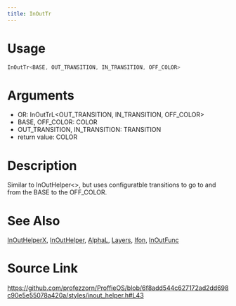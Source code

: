 ```yaml
---
title: InOutTr
---
```


# Usage
```cpp
InOutTr<BASE, OUT_TRANSITION, IN_TRANSITION, OFF_COLOR>
```

# Arguments
 * OR: InOutTrL<OUT_TRANSITION, IN_TRANSITION, OFF_COLOR>
 * BASE, OFF_COLOR: COLOR
 * OUT_TRANSITION, IN_TRANSITION: TRANSITION
 * return value: COLOR

# Description
Similar to InOutHelper<>, but uses configuratble transitions
to go to and from the BASE to the OFF_COLOR.

# See Also
[InOutHelperX](/config/styles/InOutHelperX.html), [InOutHelper](/config/styles/InOutHelper.html), [AlphaL](/config/styles/AlphaL.html), [Layers](/config/styles/Layers.html), [Ifon](/config/functions/Ifon.html), [InOutFunc](/config/functions/InOutFunc.html)

# Source Link
https://github.com/profezzorn/ProffieOS/blob/6f8add544c627172ad2dd698c90e5e55078a420a/styles/inout_helper.h#L43
